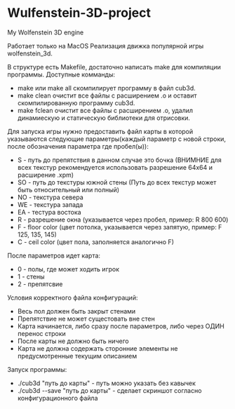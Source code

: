 # Wulfenstein-3D-project
My Wolfenstein 3D engine

Работает только на MacOS
Реализация движка популярной игры wolfenstein_3d.

В структуре есть Makefile, достаточно написать make для компиляции программы. Доступные комманды:
* make или make all скомпилирует программу в файл cub3d.
* make clean очистит все файлы с расширением .o и оставит скомпилированную программу cub3d.
* make fclean очистит все файлы с расширением .o, удалил динамиескую и статическую библиотеки для отрисовки.

Для запуска игры нужно предоставить файл карты в которой указываются следующие параметры(каждый параметр с новой строки, после обозначения параметра где пробел(ы)):

* S - путь до препятствия в данном случае это бочка (ВНИМНИЕ для всех текстур рекомендуется использовать разрешение 64x64 и расширение .xpm)
* SO - путь до текстуры южной стены (Путь до всех текстур может быть относительный или полный)
* NO - текстура севера
* WE - текстура запада
* EA - тестура востока
* R - разрешение окна (указывается через пробел, пример: R 800 600)
* F - floor color (цвет потолка, указывается через запятую, пример: F 125, 135, 145)
* C - ceil color (цвет пола, заполняется аналогично F)

После параметров идет карта:

* 0 - полы, где может ходить игрок
* 1 - стены
* 2 - препятсвие

Условия корректного файла конфигураций:
* Весь пол должен быть закрыт стенами
* Препятствие не может сущестовать вне стен
* Карта начинается, либо сразу после параметров, либо через ОДИН перенос строки
* После карты не должно быть ничего
* Карта не должна содержать сторонние элементы не предусмотренные текущим описанием

Запуск программы:
* ./cub3d "путь до карты" - путь можно указать без кавычек
* ./cub3d --save "путь до карты" - сделает скриншот согласно конфигурационного файла
